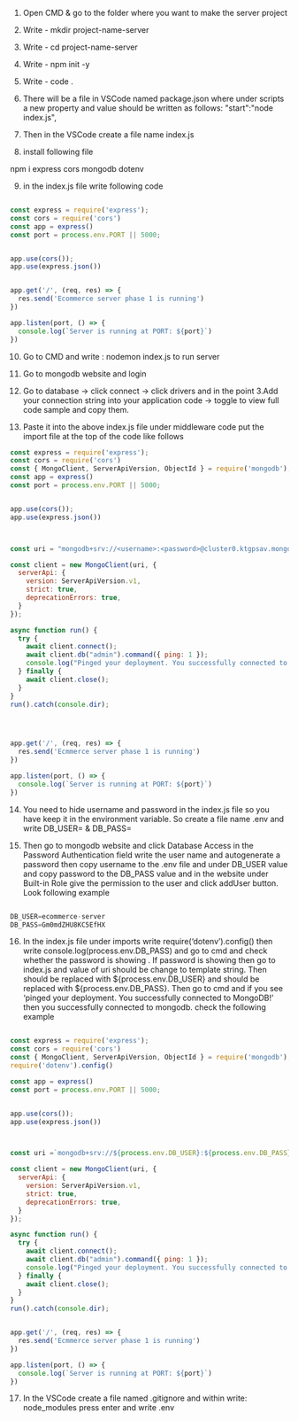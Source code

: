 1. Open CMD & go to the folder where you want to make the server project

2. Write - mkdir project-name-server

3. Write - cd project-name-server

4. Write - npm init -y

5. Write - code .

6. There will be a file in VSCode named package.json where under scripts a new property and value should be written as follows: "start":"node index.js",

7. Then in the VSCode create a file name index.js

8. install following file

npm i express cors mongodb dotenv

9. in the index.js file write following code

```javascript

const express = require('express');
const cors = require('cors')
const app = express()
const port = process.env.PORT || 5000;


app.use(cors());
app.use(express.json())


app.get('/', (req, res) => {
  res.send('Ecommerce server phase 1 is running')
})

app.listen(port, () => {
  console.log(`Server is running at PORT: ${port}`)
})
```
10. Go to CMD and write : nodemon index.js to run server

11. Go to mongodb website and login

12. Go to database -> click connect -> click drivers and in the point 3.Add your connection string into your application code -> toggle to view full code sample and copy them.

13. Paste it into the above index.js file under middleware code put the import file at the top of the code like follows

```javascript
const express = require('express');
const cors = require('cors')
const { MongoClient, ServerApiVersion, ObjectId } = require('mongodb');
const app = express()
const port = process.env.PORT || 5000;


app.use(cors());
app.use(express.json())



const uri = "mongodb+srv://<username>:<password>@cluster0.ktgpsav.mongodb.net/?retryWrites=true&w=majority";

const client = new MongoClient(uri, {
  serverApi: {
    version: ServerApiVersion.v1,
    strict: true,
    deprecationErrors: true,
  }
});

async function run() {
  try {
    await client.connect();
    await client.db("admin").command({ ping: 1 });
    console.log("Pinged your deployment. You successfully connected to MongoDB!");
  } finally {
    await client.close();
  }
}
run().catch(console.dir);




app.get('/', (req, res) => {
  res.send('Ecmmerce server phase 1 is running')
})

app.listen(port, () => {
  console.log(`Server is running at PORT: ${port}`)
})

```

14. You need to hide username and password in the index.js file so you have keep it in the environment variable. So create a file name .env and write DB_USER= & DB_PASS=

15. Then go to mongodb website and click Database Access in the Password Authentication field write the user name and autogenerate a password  then copy username to the .env file and under DB_USER value and copy password to the DB_PASS value and in the website under Built-in Role give the permission to the user and click addUser button. Look following example

```javascript

DB_USER=ecommerce-server
DB_PASS=Gm0mdZHU8KC5EfHX


```


16. In the index.js file under imports write require(‘dotenv’).config()  then write console.log(process.env.DB_PASS) and go to cmd and check whether the password is showing . If password is showing then go to index.js and value of uri should be change to template string. Then <username> should be replaced with ${process.env.DB_USER} and <password> should be replaced with ${process.env.DB_PASS}. Then go to cmd and if you see ‘pinged your deployment. You successfully connected to MongoDB!’ then you successfully connected to mongodb. check the following example

```javascript

const express = require('express');
const cors = require('cors')
const { MongoClient, ServerApiVersion, ObjectId } = require('mongodb');
require('dotenv').config()

const app = express()
const port = process.env.PORT || 5000;


app.use(cors());
app.use(express.json())



const uri =`mongodb+srv://${process.env.DB_USER}:${process.env.DB_PASS}@cluster0.ktgpsav.mongodb.net/?retryWrites=true&w=majority`;

const client = new MongoClient(uri, {
  serverApi: {
    version: ServerApiVersion.v1,
    strict: true,
    deprecationErrors: true,
  }
});

async function run() {
  try {
    await client.connect();
    await client.db("admin").command({ ping: 1 });
    console.log("Pinged your deployment. You successfully connected to MongoDB!");
  } finally {
    await client.close();
  }
}
run().catch(console.dir);


app.get('/', (req, res) => {
  res.send('Ecmmerce server phase 1 is running')
})

app.listen(port, () => {
  console.log(`Server is running at PORT: ${port}`)
})

```


17. In the VSCode create a file named .gitignore and within write: node_modules press enter  and write .env
